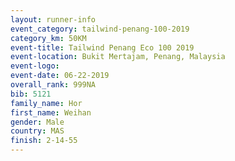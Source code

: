 ```yaml
---
layout: runner-info 
event_category: tailwind-penang-100-2019 
category_km: 50KM 
event-title: Tailwind Penang Eco 100 2019 
event-location: Bukit Mertajam, Penang, Malaysia 
event-logo: 
event-date: 06-22-2019 
overall_rank: 999NA
bib: 5121
family_name: Hor
first_name: Weihan
gender: Male
country: MAS
finish: 2-14-55
---
```

